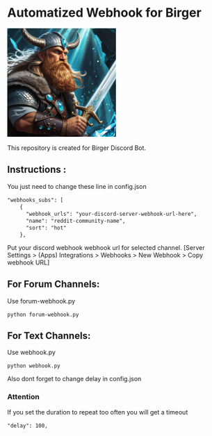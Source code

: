 # Automatized Webhook for Birger

<img width="250px" src="birger.jpg"/>

This repository is created for Birger Discord Bot.

## Instructions :

You just need to change these line in config.json

```commandline
"webhooks_subs": [
    {
      "webhook_urls": "your-discord-server-webhook-url-here",
      "name": "reddit-community-name",
      "sort": "hot"
    },
```

Put your discord webhook webhook url for selected channel. [Server Settings > (Apps) Integrations > Webhooks > New Webhook > Copy webhook URL]

## For Forum Channels:
Use forum-webhook.py
```commandline
python forum-webhook.py
```

## For Text Channels:
Use webhook.py
```commandline
python webhook.py
```

Also dont forget to change delay in config.json

### Attention

If you set the duration to repeat too often you will get a timeout

```commandline
"delay": 100,
```